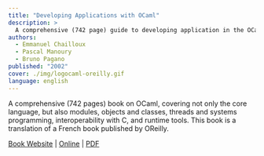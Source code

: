```yaml
---
title: "Developing Applications with OCaml"
description: >
  A comprehensive (742 page) guide to developing application in the OCaml programming language
authors:
  - Emmanuel Chailloux
  - Pascal Manoury
  - Bruno Pagano
published: "2002"
cover: ./img/logocaml-oreilly.gif
language: english
---
```


A comprehensive (742 pages) book on OCaml, covering not only the core
language, but also modules, objects and classes, threads and systems
programming, interoperability with C, and runtime tools. This book is a
translation of a French book published by OReilly.

[Book Website](http://caml.inria.fr/pub/docs/oreilly-book/index.html) |
[Online](http://caml.inria.fr/pub/docs/oreilly-book/html/index.html) |
[PDF](http://caml.inria.fr/pub/docs/oreilly-book/ocaml-ora-book.pdf)
